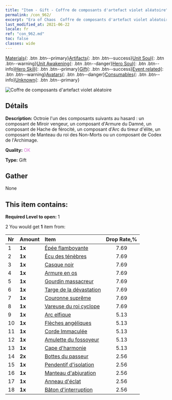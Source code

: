 ```yaml
---
title: "Item - Gift - Coffre de composants d'artefact violet aléatoire"
permalink: /con_962/
excerpt: "Era of Chaos  Coffre de composants d'artefact violet aléatoire"
last_modified_at: 2021-06-22
locale: fr
ref: "con_962.md"
toc: false
classes: wide
---
```

 [Materials](/ItemsFR/){: .btn .btn--primary}[Artifacts](/ItemsFR/Artifacts/){: .btn .btn--success}[Unit Soul](/ItemsFR/UnitSoul/){: .btn .btn--warning}[Unit Awakening](/ItemsFR/UnitAwakening/){: .btn .btn--danger}[Hero Soul](/ItemsFR/HeroSoul/){: .btn .btn--info}[Hero Skill](/ItemsFR/HeroSkill/){: .btn .btn--primary}[Gift](/ItemsFR/Gift/){: .btn .btn--success}[Event related](/ItemsFR/Events/){: .btn .btn--warning}[Avatars](/ItemsFR/Avatars/){: .btn .btn--danger}[Consumables](/ItemsFR/Consumables/){: .btn .btn--info}[Unknown](/ItemsFR/Unknown/){: .btn .btn--primary}

 ![Coffre de composants d'artefact violet aléatoire](/images/t/i_907046.png)

## Détails
 **Description:** Octroie l'un des composants suivants au hasard : un composant de Miroir vengeur, un composant d'Armure du Damné, un composant de Hache de férocité, un composant d'Arc du tireur d'élite, un composant de Manteau du roi des Non-Morts ou un composant de Codex de l'Archimage.

 **Quality:** <span style="color: #DA70D6">OK</span>

 **Type:** Gift

## Gather

  None

## This item contains:

 **Required Level to open:** 1

 2 You would get **1** item  from:

  | Nr | Amount |     Item    | Drop Rate,% |
  |:---|:-------|:------------|:---------:|
  | 1 |  **1x** | [Épée flamboyante](/ItemsFR/art_121/) | 7.69 | 
  | 2 |  **1x** | [Écu des ténèbres](/ItemsFR/art_122/) | 7.69 | 
  | 3 |  **1x** | [Casque noir](/ItemsFR/art_123/) | 7.69 | 
  | 4 |  **1x** | [Armure en os](/ItemsFR/art_124/) | 7.69 | 
  | 5 |  **1x** | [Gourdin massacreur](/ItemsFR/art_125/) | 7.69 | 
  | 6 |  **1x** | [Targe de la dévastation](/ItemsFR/art_126/) | 7.69 | 
  | 7 |  **1x** | [Couronne suprême](/ItemsFR/art_127/) | 7.69 | 
  | 8 |  **1x** | [Vareuse du roi cyclope](/ItemsFR/art_128/) | 7.69 | 
  | 9 |  **1x** | [Arc elfique](/ItemsFR/art_103/) | 5.13 | 
  | 10 |  **1x** | [Flèches angéliques](/ItemsFR/art_104/) | 5.13 | 
  | 11 |  **1x** | [Corde Immaculée](/ItemsFR/art_105/) | 5.13 | 
  | 12 |  **1x** | [Amulette du fossoyeur](/ItemsFR/art_129/) | 5.13 | 
  | 13 |  **1x** | [Cape d'harmonie](/ItemsFR/art_130/) | 5.13 | 
  | 14 |  **2x** | [Bottes du passeur](/ItemsFR/art_131/) | 2.56 | 
  | 15 |  **1x** | [Pendentif d'isolation](/ItemsFR/art_136/) | 2.56 | 
  | 16 |  **1x** | [Manteau d'abjuration](/ItemsFR/art_137/) | 2.56 | 
  | 17 |  **1x** | [Anneau d'éclat](/ItemsFR/art_138/) | 2.56 | 
  | 18 |  **1x** | [Bâton d'interruption](/ItemsFR/art_139/) | 2.56 | 
